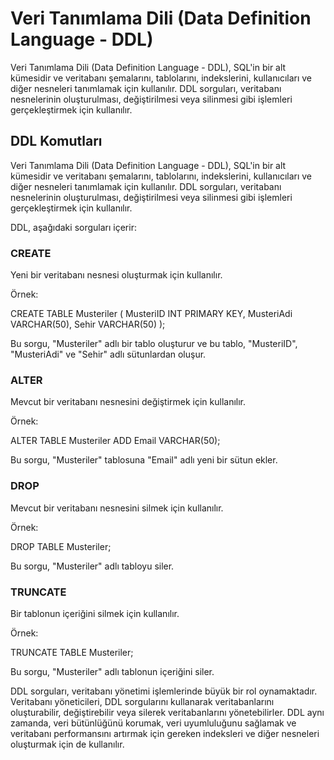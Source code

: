 # Veri Tanımlama Dili (Data Definition Language - DDL)

Veri Tanımlama Dili (Data Definition Language - DDL), SQL'in bir alt kümesidir ve veritabanı şemalarını, tablolarını, indekslerini, kullanıcıları ve diğer nesneleri tanımlamak için kullanılır. DDL sorguları, veritabanı nesnelerinin oluşturulması, değiştirilmesi veya silinmesi gibi işlemleri gerçekleştirmek için kullanılır.

## DDL Komutları

Veri Tanımlama Dili (Data Definition Language - DDL), SQL'in bir alt kümesidir ve veritabanı şemalarını, tablolarını, indekslerini, kullanıcıları ve diğer nesneleri tanımlamak için kullanılır. DDL sorguları, veritabanı nesnelerinin oluşturulması, değiştirilmesi veya silinmesi gibi işlemleri gerçekleştirmek için kullanılır.

DDL, aşağıdaki sorguları içerir:

### CREATE

Yeni bir veritabanı nesnesi oluşturmak için kullanılır.

Örnek:

CREATE TABLE Musteriler ( MusteriID INT PRIMARY KEY, MusteriAdi VARCHAR(50), Sehir VARCHAR(50) );

Bu sorgu, "Musteriler" adlı bir tablo oluşturur ve bu tablo, "MusteriID", "MusteriAdi" ve "Sehir" adlı sütunlardan oluşur.

### ALTER

Mevcut bir veritabanı nesnesini değiştirmek için kullanılır.

Örnek:

ALTER TABLE Musteriler ADD Email VARCHAR(50);

Bu sorgu, "Musteriler" tablosuna "Email" adlı yeni bir sütun ekler.

### DROP

Mevcut bir veritabanı nesnesini silmek için kullanılır.

Örnek:

DROP TABLE Musteriler;

Bu sorgu, "Musteriler" adlı tabloyu siler.

### TRUNCATE

Bir tablonun içeriğini silmek için kullanılır.

Örnek:

TRUNCATE TABLE Musteriler;

Bu sorgu, "Musteriler" adlı tablonun içeriğini siler.

DDL sorguları, veritabanı yönetimi işlemlerinde büyük bir rol oynamaktadır. Veritabanı yöneticileri, DDL sorgularını kullanarak veritabanlarını oluşturabilir, değiştirebilir veya silerek veritabanlarını yönetebilirler. DDL aynı zamanda, veri bütünlüğünü korumak, veri uyumluluğunu sağlamak ve veritabanı performansını artırmak için gereken indeksleri ve diğer nesneleri oluşturmak için de kullanılır.

